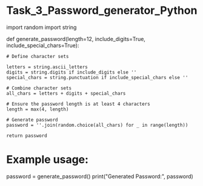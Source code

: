 # Task_3_Password_generator_Python
import random
import string

def generate_password(length=12, include_digits=True, include_special_chars=True):
    
    # Define character sets
    
    letters = string.ascii_letters
    digits = string.digits if include_digits else ''
    special_chars = string.punctuation if include_special_chars else ''

    # Combine character sets
    all_chars = letters + digits + special_chars

    # Ensure the password length is at least 4 characters
    length = max(4, length)

    # Generate password
    password = ''.join(random.choice(all_chars) for _ in range(length))
    
    return password

# Example usage:
password = generate_password()
print("Generated Password:", password)
